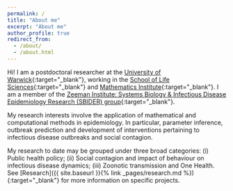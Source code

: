 ```yaml
---
permalink: /
title: "About me"
excerpt: "About me"
author_profile: true
redirect_from:
  - /about/
  - /about.html
---
```


[Warwick_link]: https://www2.warwick.ac.uk/
[SLS_link]: https://warwick.ac.uk/fac/sci/lifesci/
[WMI_link]: https://www2.warwick.ac.uk/fac/sci/maths/
[SBIDER_link]: https://www2.warwick.ac.uk/fac/cross_fac/zeeman_institute/
[MK-link]: https://www2.warwick.ac.uk/fac/sci/maths/people/staff/matt_keeling/

Hi! I am a postdoctoral researcher at the [University of Warwick][Warwick_link]{:target="_blank"}, working in the [School of Life Sciences][SLS_link]{:target="_blank"} and [Mathematics Institute][WMI_link]{:target="_blank"}. I am a member of the [Zeeman Institute: Systems Biology & Infectious Disease Epidemiology Research (SBIDER) group][SBIDER_link]{:target="_blank"}.

My research interests involve the application of mathematical and computational methods in epidemiology. In particular, parameter inference, outbreak prediction and development of interventions pertaining to infectious disease outbreaks and social contagion.

My research to date may be grouped under three broad categories: (i) Public health policy; (ii) Social contagion and impact of behaviour on infectious disease dynamics; (iii) Zoonotic transmission and One Health. See [Research]({{ site.baseurl }}{% link _pages/research.md %}){:target="_blank"} for more information on specific projects.
